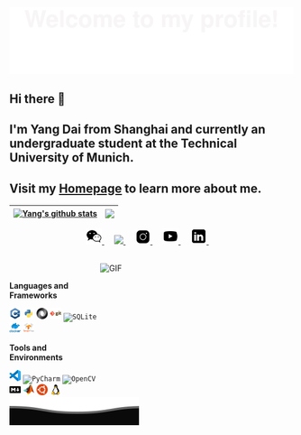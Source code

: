 ![](Bottom_up.svg)

## Hi there 👋

## I'm Yang Dai from Shanghai and currently an undergraduate student at the Technical University of Munich. 

## Visit my [Homepage](https://yangdai2003.github.io/) to learn more about me.

| <a href="https://github.com/YangDai2003"><img align="center" src="https://github-readme-stats.vercel.app/api?username=YangDai2003&show_icons=true&include_all_commits=true&theme=buefy&hide_border=true" alt="Yang's github stats" /></a> | <a href="https://github.com/YangDai2003"><img align="center" src="https://github-readme-stats.vercel.app/api/top-langs/?username=YangDai2003&layout=compact&theme=buefy&hide_border=true" /></a> |
| ------------- | ------------- |

<p align="center">
  <a href= "https://github.com/YangDai2003/YangDai2003/blob/master/mmqrcode1689433083445.png" target="_blank" alt="WeChat" title="WeChat">
    <img src="icons8-wechat-50.png" width="28px"/>
  </a>
  &emsp;
  <a href="https://space.bilibili.com/98958158" target="_blank" alt="Bilibili" title="Bilibili">
    <img src="https://user-images.githubusercontent.com/29084184/166415345-91925d37-c66f-448f-8d75-c8355fe0b692.png" width="30px"/>
  </a>
  &emsp;
  <a href= "https://instagram.com/ryan_yang_dai?igshid=ZDc4ODBmNjlmNQ==" target="_blank" alt="Instagram" title="Instagram">
    <img src="icons8-instagram-50.png" width="26px"/>
  </a>
  &emsp;
  <a href="https://youtube.com/@Yang-Youtube" target="_blank" alt="YouTube" title="YouTube">
    <img src="icons8-youtube-50.png" width="28px"/>
  </a>
  &emsp;
  <a href="https://www.linkedin.com/in/阳-戴-ba4435283" target="_blank" alt="LinkedIn" title="LinkedIn">
    <img src="icons8-linkedin-50.png" width="28px"/>
  </a>
  &emsp;
  <br><br>

<img align="right" alt="GIF" src="OctoCharmve/code.gif" width="343" height="220" title="Do what you like, and do it best!"> &nbsp;&nbsp;&nbsp;&nbsp;

**Languages and Frameworks**

<code><img height="20" src="https://raw.githubusercontent.com/github/explore/80688e429a7d4ef2fca1e82350fe8e3517d3494d/topics/cpp/cpp.png" alt="C++" title="C++"></code>
<code><img height="20" src="https://raw.githubusercontent.com/github/explore/80688e429a7d4ef2fca1e82350fe8e3517d3494d/topics/python/python.png" alt="Python" title="Python"></code>
<code><img height="20" src="https://raw.githubusercontent.com/github/explore/80688e429a7d4ef2fca1e82350fe8e3517d3494d/topics/json/json.png" alt="JSON" title="JSON"></code>
<code><img height="20" src="https://raw.githubusercontent.com/github/explore/80688e429a7d4ef2fca1e82350fe8e3517d3494d/topics/git/git.png" alt="Git" title="Git"></code>
<code><img height="20" src="https://user-images.githubusercontent.com/29084184/218292066-c36545bd-47ac-4838-8958-1399009c3cc8.png" alt="SQLite" title="SQLite"></code>
<code><img height="20" src="https://raw.githubusercontent.com/github/explore/80688e429a7d4ef2fca1e82350fe8e3517d3494d/topics/docker/docker.png" alt="Docker" title="Docker"></code>
<code><img height="20" src="https://raw.githubusercontent.com/github/explore/80688e429a7d4ef2fca1e82350fe8e3517d3494d/topics/tensorflow/tensorflow.png" alt="TensorFlow" title="TensorFlow"></code>

**Tools and Environments**

<code><img height="20" src="https://raw.githubusercontent.com/github/explore/80688e429a7d4ef2fca1e82350fe8e3517d3494d/topics/visual-studio-code/visual-studio-code.png" alt="VSCode" title="VSCode"></code>
<code><img height="20" src="https://images.nowcoder.com/images/20180629/0_1530258305740_67F7BB46DE9FC78164CA628F2CE05C37" alt="PyCharm" title="PyCharm"></code>
<code><img height="20" src="https://camo.githubusercontent.com/ce9fb3389462f2c9444f863e410f0d17d04b216beba8749a015011887eadfbaf/68747470733a2f2f7777772e766563746f726c6f676f2e7a6f6e652f6c6f676f732f6f70656e63762f6f70656e63762d69636f6e2e737667" alt="OpenCV" title="OpenCV"></code>
<code><img height="20" src="https://raw.githubusercontent.com/github/explore/80688e429a7d4ef2fca1e82350fe8e3517d3494d/topics/markdown/markdown.png" alt="Markdown" title="MarkDown"></code>
<code><img height="20" src="https://raw.githubusercontent.com/github/explore/80688e429a7d4ef2fca1e82350fe8e3517d3494d/topics/matlab/matlab.png" alt="Matlab" title="Matlab"></code>
<code><img height="20" src="https://raw.githubusercontent.com/github/explore/80688e429a7d4ef2fca1e82350fe8e3517d3494d/topics/ubuntu/ubuntu.png" alt="Ubuntu" title="Ubuntu"></code>
<code><img height="20" src="https://raw.githubusercontent.com/github/explore/80688e429a7d4ef2fca1e82350fe8e3517d3494d/topics/linux/linux.png" alt="Linux" title="Linux"></code>
![](Bottom_down.svg)
